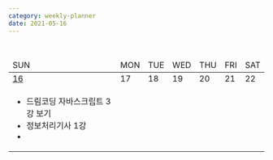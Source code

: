```yaml
---
category: weekly-planner
date: 2021-05-16
---
```


<link rel="stylesheet" type="text/css" href="/assets/css/weeklyplan_table.css">

<br>

<table>
    <thead>
      <tr>
          <td>SUN</td>
          <td>MON</td>
          <td>TUE</td>
          <td>WED</td>
          <td>THU</td>
          <td>FRI</td>
          <td>SAT</td>      
      </tr>
    </thead>
    <tbody>
        <tr class= "day">
            <td><a href="/notes/210516">16</a></td>   
            <td>17</td>
            <td>18</td>
            <td>19</td>
            <td>20</td>
            <td>21</td>
            <td>22</td>
        </tr>
        <tr class= "todo-list">
            <td>
              <ul>
                <li>드림코딩 자바스크립트 3강 보기</li>
                <li>정보처리기사 1강</li>
                <li></li>
              </ul>
            </td>
            <td></td>
            <td></td>
            <td></td>
            <td></td>
            <td></td>
            <td></td>      
        </tr>
    </tbody>
</table>
